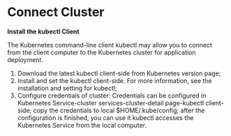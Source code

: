 
# Connect Cluster

**Install the kubectl Client**

   The Kubernetes command-line client kubectl may allow you to connect from the client computer to the Kubernetes cluster for application deployment.
 1. Download the latest kubectl client-side from Kubernetes version page; 
 2. Install and set the kubectl client-side. For more information, see the installation and setting for kubectl; 
 3. Configure credentials of cluster: Credentials can be configured in Kubernetes Service-cluster services-cluster-detail page-kubectl client-side; copy the credentials to local $HOME/.kube/config; after the configuration is finished, you can use it
    kubectl accesses the Kubernetes Service from the local computer.